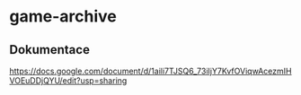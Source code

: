 # game-archive

## Dokumentace
https://docs.google.com/document/d/1aili7TJSQ6_73iIjY7KvfOViqwAcezmIHVOEuDDjQYU/edit?usp=sharing
